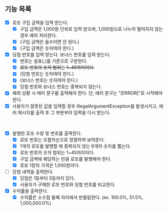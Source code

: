 ## 기능 목록 

- [x] 로또 구입 금액을 입력 받는다. 
  - [x] 구입 금액은 1,000원 단위로 입력 받으며, 1,000원으로 나누어 떨어지지 않는 경우 예외 처리한다.
  - [x] (구입 금액은 음수이면 안 된다.)
  - [x] (구입 금액은 숫자여야 한다.)
- [x] 당첨 번호를 입력 받는다. 보너스 번호를 입력 받는다.
  - [x] 번호는 쉼표(,)를 기준으로 구분한다.
  - [x] ~~로또 번호의 숫자 범위는 1~45까지이다.~~
  - [x] (당첨 번호는 숫자여야 한다.)
  - [x] (보너스 번호는 숫자여야 한다.)
  - [x] 당첨 번호와 보너스 번호는 중복되지 않는다.
- [x] 예외 상황 시 에러 문구를 출력해야 한다. 단, 에러 문구는 "[ERROR]"로 시작해야 한다.
- [x] 사용자가 잘못된 값을 입력할 경우 IllegalArgumentException를 발생시키고, 에러 메시지를 출력 후 그 부분부터 입력을 다시 받는다.

<br>

- [x] 발행한 로또 수량 및 번호를 출력한다.
  - [x] 로또 번호는 오름차순으로 정렬하여 보여준다.
  - [x] 1개의 로또를 발행할 때 중복되지 않는 6개의 숫자를 뽑는다.
  - [x] 로또 번호의 숫자 범위는 1~45까지이다.
  - [x] 구입 금액에 해당하는 만큼 로또를 발행해야 한다.
  - [x] 로또 1장의 가격은 1,000원이다.
- [ ] 당첨 내역을 출력한다.
  - [x] 당첨은 1등부터 5등까지 있다.
  - [x] 사용자가 구매한 로또 번호와 당첨 번호를 비교한다.
- [x] 수익률을 출력한다.
  - [x] 수익률은 소수점 둘째 자리에서 반올림한다. (ex. 100.0%, 51.5%, 1,000,000.0%)
